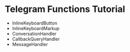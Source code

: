 # Telegram Functions Tutorial
- InlineKeyboardButton
- InlineKeyboardMarkup
- ConversationHandler
- CallbackQueryHandler
- MessageHandler
